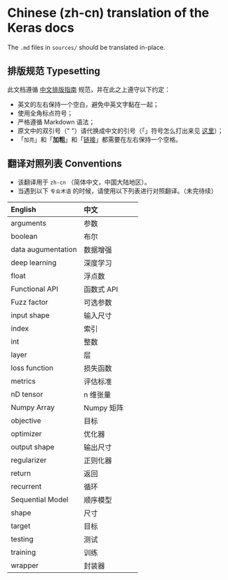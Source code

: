 # Chinese (zh-cn) translation of the Keras docs

The `.md` files in `sources/` should be translated in-place.

## 排版规范 Typesetting

此文档遵循 [中文排版指南](https://github.com/sparanoid/chinese-copywriting-guidelines) 规范，并在此之上遵守以下约定：

* 英文的左右保持一个空白，避免中英文字黏在一起；
* 使用全角标点符号；
* 严格遵循 Markdown 语法；
* 原文中的双引号（" "）请代换成中文的引号（「」符号怎么打出来见 [这里](http://zhihu.com/question/19755746/answer/27233392)）；
* 「`加亮`」和「**加粗**」和「[链接]()」都需要在左右保持一个空格。

## 翻译对照列表 Conventions

- 该翻译用于 `zh-cn` （简体中文，中国大陆地区）。
- 当遇到以下 `专业术语` 的时候，请使用以下列表进行对照翻译。（未完待续）


| English            | 中文                 |
|:-------------------|:--------------------|
| arguments          | 参数                 |
| boolean            | 布尔                 |
| data augumentation | 数据增强             |
| deep learning      | 深度学习             |
| float              | 浮点数               |
| Functional API     | 函数式 API           |
| Fuzz factor        | 可选参数             |
| input shape        | 输入尺寸             |
| index              | 索引                 |
| int                | 整数                 |
| layer              | 层                  |
| loss function      | 损失函数             |
| metrics            | 评估标准             |
| nD tensor          | n 维张量              |
| Numpy Array        | Numpy 矩阵            |
| objective          | 目标                 |
| optimizer          | 优化器               |
| output shape       | 输出尺寸             |
| regularizer        | 正则化器             |
| return             | 返回                 |
| recurrent          | 循环                 |
| Sequential Model   | 顺序模型              |
| shape              | 尺寸                 |
| target             | 目标                 |
| testing            | 测试                 |
| training           | 训练                 |
| wrapper            | 封装器               |
